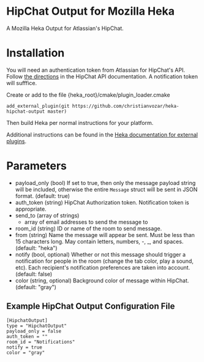 # HipChat Output for Mozilla Heka

A Mozilla Heka Output for Atlassian's HipChat.

# Installation

You will need an authentication token from Atlassian for HipChat's API. Follow [the directions](https://www.hipchat.com/docs/api/auth) in the HipChat API documentation.  A notification token will sufffice.

Create or add to the file {heka_root}/cmake/plugin_loader.cmake
```
add_external_plugin(git https://github.com/christianvozar/heka-hipchat-output master)
```

Then build Heka per normal instructions for your platform.

Additional instructions can be found in the [Heka documentation for external plugins](http://hekad.readthedocs.org/en/latest/installing.html#build-include-externals).

# Parameters

- payload_only (bool)
    If set to true, then only the message payload string will be included,
    otherwise the entire `Message` struct will be sent in JSON format. 
    (default: true)
- auth_token (string)
    HipChat Authorization token. Notification token is appropriate.
- send_to (array of strings)
    - array of email addresses to send the message to
- room_id (string)
    ID or name of the room to send message.
- from (string)
    Name the message will appear be sent. Must be less than 15 characters long. May contain letters, numbers, -, _, and spaces.
    (default: "heka")
- notify (bool, optional)
    Whether or not this message should trigger a notification for people in the room (change the tab color, play a sound, etc).
    Each recipient's notification preferences are taken into account.
    (default: false)
- color (string, optional)
    Background color of message within HipChat.
    (default: "gray")

## Example HipChat Output Configuration File

```
[HipchatOutput]
type = "HipchatOutput"
payload_only = false
auth_token = ""
room_id = "Notifications"
notify = true
color = "gray"
```
